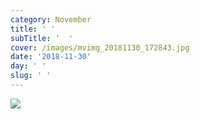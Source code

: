```yaml
---
category: November
title: ' '
subTitle: '  '
cover: /images/mvimg_20181130_172843.jpg
date: '2018-11-30'
day: ' '
slug: ' '
---
```

![](/images/mvimg_20181130_172843.jpg)
